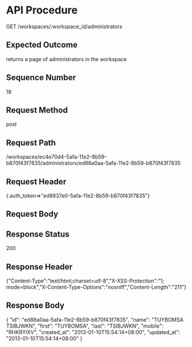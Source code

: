 # API Procedure
GET /workspaces/:workspace_id/administrators
## Expected Outcome
returns a page of administrators in the workspace
## Sequence Number
18
## Request Method
post
## Request Path
/workspaces/ec4e70d4-5afa-11e2-8b59-b870f43f7835/administrators/ed88a0aa-5afa-11e2-8b59-b870f43f7835
## Request Header
{:auth_token=>"ed8937e0-5afa-11e2-8b59-b870f43f7835"}
## Request Body


## Response Status
200
## Response Header
{"Content-Type":"text/html;charset=utf-8","X-XSS-Protection":"1; mode=block","X-Content-Type-Options":"nosniff","Content-Length":"211"}

## Response Body
{
  "id": "ed88a0aa-5afa-11e2-8b59-b870f43f7835",
  "name": "TUYBOMSA TSIBJWKN",
  "first": "TUYBOMSA",
  "last": "TSIBJWKN",
  "mobile": "RHKRYIXV",
  "created_at": "2013-01-10T15:54:14+08:00",
  "updated_at": "2013-01-10T15:54:14+08:00"
}
